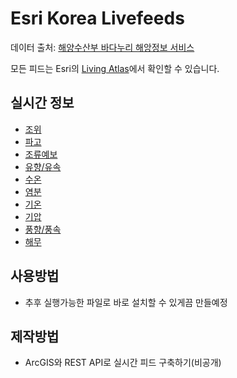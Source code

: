 # Esri Korea Livefeeds
데이터 출처: [해양수산부 바다누리 해앙정보 서비스](http://www.khoa.go.kr/oceangrid/khoa/takepart/openapi/openApiKey.do)

모든 피드는 Esri의 [Living Atlas](https://livingatlas.arcgis.com/en/home/)에서 확인할 수 있습니다.

## 실시간 정보
- [조위](http://www.khoa.go.kr/oceangrid/khoa/takepart/openapi/openApiObsTideRealDataInfo.do)
- [파고](http://www.khoa.go.kr/oceangrid/khoa/takepart/openapi/openApiObsWaveHeight.do)
- [조류예보](http://www.khoa.go.kr/oceangrid/khoa/takepart/openapi/openApiFcTidalCurrent.do)
- [유향/유속](http://www.khoa.go.kr/oceangrid/khoa/takepart/openapi/openApiObsBuDataInfo.do)
- [수온](http://www.khoa.go.kr/oceangrid/khoa/takepart/openapi/openApiObsTempTideRealDataInfo.do)
- [염분](http://www.khoa.go.kr/oceangrid/khoa/takepart/openapi/openApiObsSaltTideRealDataInfo.do)
- [기온](http://www.khoa.go.kr/oceangrid/khoa/takepart/openapi/openApiObsAtempTideRealDataInfo.do)
- [기압](http://www.khoa.go.kr/oceangrid/khoa/takepart/openapi/openApiObsApresTideRealDataInfo.do)
- [풍향/풍속](http://www.khoa.go.kr/oceangrid/khoa/takepart/openapi/openApiObsWindTideRealDataInfo.do)
- [해무](http://www.khoa.go.kr/oceangrid/khoa/takepart/openapi/openApiObsSeaFogPreDataInfo.do)

## 사용방법
- 추후 실행가능한 파일로 바로 설치할 수 있게끔 만들예정

## 제작방법
- ArcGIS와 REST API로 실시간 피드 구축하기(비공개)